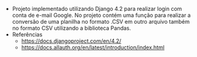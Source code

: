 * Projeto implementado utilizando Django 4.2 para realizar login com conta de e-mail Google. No projeto contém uma função para realizar a conversão de uma planilha no formato .CSV em outro arquivo também no formato CSV utilizando a biblioteca Pandas.
* Referências
  - https://docs.djangoproject.com/en/4.2/
  - https://docs.allauth.org/en/latest/introduction/index.html
